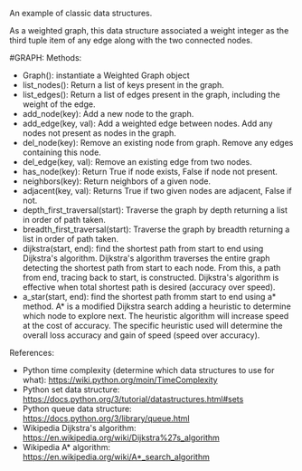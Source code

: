 An example of classic data structures.

As a weighted graph, this data structure associated a weight integer as the third tuple item of any
edge along with the two connected nodes.

#GRAPH:
  Methods:
  - Graph():  instantiate a Weighted Graph object
  - list_nodes():  Return a list of keys present in the graph.
  - list_edges():  Return a list of edges present in the graph, including the weight of the edge.
  - add_node(key):  Add a new node to the graph.
  - add_edge(key, val):  Add a weighted edge between nodes.  Add any nodes not present as nodes in the graph.
  - del_node(key):  Remove an existing node from graph.  Remove any edges containing this node.
  - del_edge(key, val):  Remove an existing edge from two nodes.
  - has_node(key):  Return True if node exists, False if node not present.
  - neighbors(key):  Return neighbors of a given node.
  - adjacent(key, val):  Returns True if two given nodes are adjacent, False if not.
  - depth_first_traversal(start):  Traverse the graph by depth returning a list in order of path taken.
  - breadth_first_traversal(start):  Traverse the graph by breadth returning a list in order of path taken.
  - dijkstra(start, end):  find the shortest path from start to end using Dijkstra's algorithm.  Dijkstra's algorithm traverses the entire graph detecting the shortest path from start to each node.  From this, a path from end, tracing back to start, is constructed.  Dijkstra's algorithm is effective when total shortest path is desired (accuracy over speed).
  - a_star(start, end):  find the shortest path fromm start to end using a* method.  A* is a modified Dijkstra search adding a heuristic to determine which node to explore next.  The heuristic algorithm will increase speed at the cost of accuracy.  The specific heuristic used will determine the overall loss accuracy and gain of speed (speed over accuracy).

References:
  - Python time complexity (determine which data structures to use for what):  https://wiki.python.org/moin/TimeComplexity
  - Python set data structure:  https://docs.python.org/3/tutorial/datastructures.html#sets
  - Python queue data structure:  https://docs.python.org/3/library/queue.html
  - Wikipedia Dijkstra's algorithm:  https://en.wikipedia.org/wiki/Dijkstra%27s_algorithm
  - Wikipedia A* algorithm:  https://en.wikipedia.org/wiki/A*_search_algorithm
